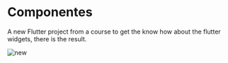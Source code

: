 # Componentes

A new Flutter project from a course to get the know how about the flutter widgets, there is the result.


![new](https://user-images.githubusercontent.com/64656900/148874588-dee871ff-173b-489f-a061-83574b146193.gif)
